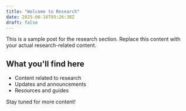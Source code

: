 ```yaml
---
title: "Welcome to Research"
date: 2025-06-16T05:26:38Z
draft: false
---
```


This is a sample post for the research section. Replace this content with your actual research-related content.

## What you'll find here

- Content related to research
- Updates and announcements
- Resources and guides

Stay tuned for more content!
